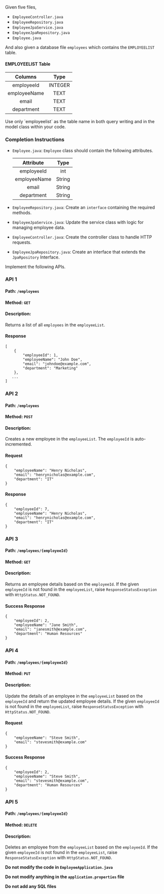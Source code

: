 Given five files,

- `EmployeeController.java`
- `EmployeeRepository.java`
- `EmployeeJpaService.java`
- `EmployeeJpaRepository.java`
- `Employee.java`

And also given a database file `employees` which contains the `EMPLOYEELIST` table.

#### EMPLOYEELIST Table

   |   Columns    |  Type   |
   | :----------: | :-----: |
   |  employeeId  | INTEGER |
   | employeeName |  TEXT   |
   |    email     |  TEXT   |
   |  department  |  TEXT   |


<MultiLineNote>
Use only `employeelist` as the table name in both query writing and in the model class within your code.
</MultiLineNote>

### Completion Instructions

- `Employee.java`: `Employee` class should contain the following attributes.

    |  Attribute   |  Type  |
    | :----------: | :----: |
    |  employeeId  |  int   |
    | employeeName | String |
    |    email     | String |
    |  department  | String |

- `EmployeeRepository.java`: Create an `interface` containing the required methods.
- `EmployeeJpaService.java`: Update the service class with logic for managing employee data.
- `EmployeeController.java`: Create the controller class to  handle HTTP requests. 
- `EmployeeJpaRepository.java`: Create an interface that extends the `JpaRpository` Interface.

Implement the following APIs.

### API 1

#### Path: `/employees`

#### Method: `GET`

#### Description:

Returns a list of all `employees` in the `employeeList`.

#### Response

```
[
    {
        "employeeId": 1,
        "employeeName": "John Doe",
        "email": "johndoe@example.com",
        "department": "Marketing"
    },
   ...
]
```

### API 2

#### Path: `/employees`

#### Method: `POST`

#### Description:

Creates a new employee in the `employeeList`. The `employeeId` is auto-incremented.

#### Request

```
{
    "employeeName": "Henry Nicholas",
    "email": "henrynicholas@example.com",
    "department": "IT"
}
```

#### Response

```
{
    "employeeId": 7,
    "employeeName": "Henry Nicholas",
    "email": "henrynicholas@example.com",
    "department": "IT"
}
```

### API 3

#### Path: `/employees/{employeeId}`

#### Method: `GET`

#### Description:

Returns an employee details based on the `employeeId`. 
If the given `employeeId` is not found in the `employeeList`, raise `ResponseStatusException` with `HttpStatus.NOT_FOUND`.


#### Success Response

```
{
    "employeeId": 2,
    "employeeName": "Jane Smith",
    "email": "janesmith@example.com",
    "department": "Human Resources"
}
```

### API 4

#### Path: `/employees/{employeeId}`

#### Method: `PUT`

#### Description:

Update the details of an employee in the `employeeList` based on the `employeeId` and return the updated employee details.
If the given `employeeId` is not found in the `employeeList`, raise `ResponseStatusException` with `HttpStatus.NOT_FOUND`.

#### Request

```
{
    "employeeName": "Steve Smith",
    "email": "stevesmith@example.com"
}
```

#### Success Response

```
{
    "employeeId": 2,
    "employeeName": "Steve Smith",
    "email": "stevesmith@example.com",
    "department": "Human Resources"
}
```

### API 5

#### Path: `/employees/{employeeId}`

#### Method: `DELETE`

#### Description:

Deletes an employee from the `employeeList`  based on the `employeeId`.
If the given `employeeId` is not found in the `employeeList`, raise `ResponseStatusException` with `HttpStatus.NOT_FOUND`.



**Do not modify the code in `EmployeeApplication.java`**

**Do not  modify anything in the `application.properties` file**

**Do not add any SQL files**
